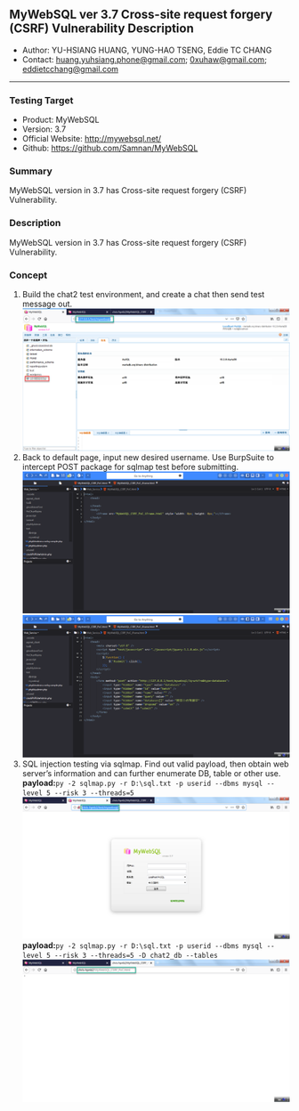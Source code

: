 ## MyWebSQL ver 3.7 Cross-site request forgery (CSRF) Vulnerability Description
- Author: YU-HSIANG HUANG, YUNG-HAO TSENG, Eddie TC CHANG
- Contact: huang.yuhsiang.phone@gmail.com; 0xuhaw@gmail.com; eddietcchang@gmail.com
---
### Testing Target
- Product: MyWebSQL
- Version: 3.7
- Official Website: http://mywebsql.net/
- Github: https://github.com/Samnan/MyWebSQL

### Summary
MyWebSQL version in 3.7 has Cross-site request forgery (CSRF) Vulnerability.

### Description
MyWebSQL version in 3.7 has Cross-site request forgery (CSRF) Vulnerability.
 
### Concept
1. Build the chat2 test environment, and create a chat then send test message out.
![](./png/1.png)
2. Back to default page, input new desired username. Use BurpSuite to intercept POST package for sqlmap test before submitting.
![](./png/2.png)
![](./png/3.png)
3. SQL injection testing via sqlmap. Find out valid payload, then obtain web server’s information and can further enumerate DB, table or other use.
**payload:**`py -2 sqlmap.py -r D:\sql.txt -p userid --dbms mysql --level 5 --risk 3 --threads=5`
![](./png/4.png)
**payload:**`py -2 sqlmap.py -r D:\sql.txt -p userid --dbms mysql --level 5 --risk 3 --threads=5 -D chat2_db --tables`
![](./png/5.png)
<!--stackedit_data:
eyJoaXN0b3J5IjpbMTk5ODk4ODEwMF19
-->